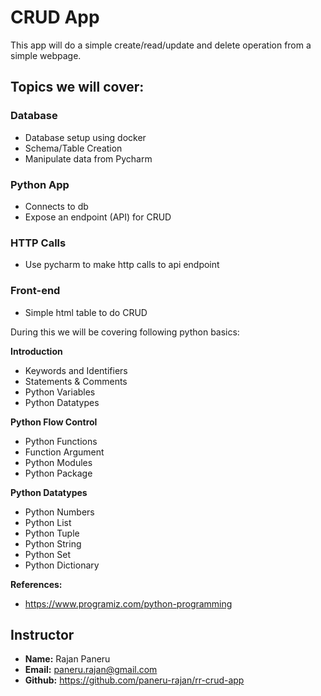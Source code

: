 # CRUD App

This app will do a simple create/read/update and delete operation from a simple webpage.

## Topics we will cover:

### Database

* Database setup using docker
* Schema/Table Creation
* Manipulate data from Pycharm

### Python App

* Connects to db
* Expose an endpoint (API) for CRUD

### HTTP Calls

* Use pycharm to make http calls to api endpoint

### Front-end

* Simple html table to do CRUD

During this we will be covering following python basics:

**Introduction**

* Keywords and Identifiers
* Statements & Comments
* Python Variables
* Python Datatypes

**Python Flow Control**

* Python Functions
* Function Argument
* Python Modules
* Python Package

**Python Datatypes**

* Python Numbers
* Python List
* Python Tuple
* Python String
* Python Set
* Python Dictionary

**References:**

* https://www.programiz.com/python-programming

## Instructor

* **Name:** Rajan Paneru
* **Email:** paneru.rajan@gmail.com
* **Github:** https://github.com/paneru-rajan/rr-crud-app
